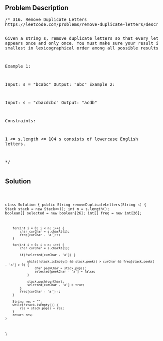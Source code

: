 <!--
<style>
  body { font-family: Arial, sans-serif; }
  .container { max-width: 200px; margin: 0 auto; padding: 10px; }
  .comment-block { background-color: #f9f9f9; padding: 10px; border-left: 5px solid #ccc; width: 200px; margin: 20px auto; overflow-wrap: break-word; white-space: pre-wrap; }
  .code-block { background-color: #f4f4f4; padding: 10px; border: 1px solid #ddd; width: 50%; margin: 20px auto; overflow-wrap: break-word; white-space: pre-wrap; }
</style>
-->

<div class='container'>
<h2>Problem Description</h2>
<div class='comment-block'>
<pre>
/* 316. Remove Duplicate Letters
https://leetcode.com/problems/remove-duplicate-letters/description/

Given a string s, remove duplicate letters so that every 
letter appears once and only once. You must make sure your result is 
the smallest in lexicographical order
 among all possible results.

 

Example 1:

Input: s = "bcabc"
Output: "abc"
Example 2:

Input: s = "cbacdcbc"
Output: "acdb"
 

Constraints:

1 <= s.length <= 104
s consists of lowercase English letters.

*/
</pre>
</div>

<h2>Solution</h2>
<div class='code-block'>
<pre><code class='language-java'>

class Solution {
    public String removeDuplicateLetters(String s) {
        Stack<Character> stack = new Stack<>();
        int n = s.length();
        boolean[] selected = new boolean[26];
        int[] freq = new int[26];

        for(int i = 0; i < n; i++) {
            char curChar = s.charAt(i);
            freq[curChar - 'a']++;
        }

        for(int i = 0; i < n; i++) {
            char curChar = s.charAt(i);

            if(!selected[curChar - 'a']) {

                while(!stack.isEmpty() && stack.peek() > curChar && freq[stack.peek() - 'a'] > 0) {
                    char peekChar = stack.pop();
                    selected[peekChar - 'a'] = false;
                }

                stack.push(curChar);
                selected[curChar - 'a'] = true;
            }
            freq[curChar - 'a']--;
        }

        String res = "";
        while(!stack.isEmpty()) {
            res = stack.pop() + res;
        }
        return res;
    }
}</code></pre>
</div>
</div>
